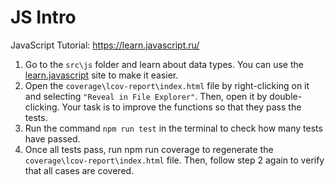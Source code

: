 # JS Intro

JavaScript Tutorial: https://learn.javascript.ru/

1. Go to the `src\js` folder and learn about data types. You can use the [learn.javascript](https://learn.javascript.ru/) site to make it easier.
2. Open the `coverage\lcov-report\index.html` file by right-clicking on it and selecting `"Reveal in File Explorer"`. Then, open it by double-clicking. Your task is to improve the functions so that they pass the tests.
3. Run the command `npm run test` in the terminal to check how many tests have passed.
4. Once all tests pass, run npm run coverage to regenerate the `coverage\lcov-report\index.html` file. Then, follow step 2 again to verify that all cases are covered.
